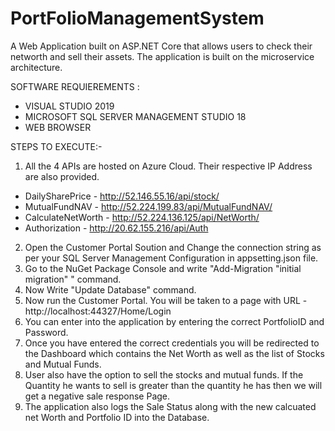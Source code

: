# PortFolioManagementSystem
A Web Application built on ASP.NET Core that allows users to check their networth and sell their assets. The application is built on the microservice architecture.

SOFTWARE REQUIEREMENTS :

* VISUAL STUDIO 2019
* MICROSOFT SQL SERVER MANAGEMENT STUDIO 18
* WEB BROWSER

STEPS TO EXECUTE:- 
1.  All the 4 APIs are hosted on Azure Cloud. Their respective IP Address are also provided.
  * DailySharePrice - http://52.146.55.16/api/stock/
  * MutualFundNAV - http://52.224.199.83/api/MutualFundNAV/
  * CalculateNetWorth - http://52.224.136.125/api/NetWorth/
  * Authorization - http://20.62.155.216/api/Auth
2.  Open the Customer Portal Soution and Change the connection string as per your SQL Server Management Configuration in appsetting.json file.
3.  Go to the NuGet Package Console and write "Add-Migration "initial migration" " command.
4.  Now Write "Update Database" command.
5.  Now run the Customer Portal. You will be taken to a page with URL - http://localhost:44327/Home/Login
6.  You can enter into the application by entering the correct PortfolioID and Password.
7.  Once you have entered the correct credentials you will be redirected to the Dashboard which contains the Net Worth as well as the list of Stocks and Mutual Funds.
8.  User also have the option to sell the stocks and mutual funds. If the Quantity he wants to sell is greater than the quantity he has then we will get a negative sale response Page.
9.  The application also logs the Sale Status along with the new calcuated net Worth and Portfolio ID into the Database.
